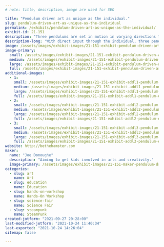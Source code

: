 ```yaml
---
# note: title, description, image are used for SEO

title: "Pendulum driven art as unique as the individual."
slug: pendulum-driven-art-as-unique-as-the-individual
permalink: /exhibits/pendulum-driven-art-as-unique-as-the-individual/
exhibit-id: 21-151
description: "Three pendulums are set in motion in varying directions to create art that is random, yet harmonic."
description-long: "With direct input through the individual, three pendulums are set in motion in varying directions to create art that is random, yet harmonic. The art becomes as unique as the individual, representing that individuals inner beauty and creativity."
image: /assets/images/exhibit-images/21-151-exhibit-pendulum-driven-art-as-unique-as-the-individual-img-20201008-135206351-large.jpg
image-primary: 
  small: /assets/images/exhibit-images/21-151-exhibit-pendulum-driven-art-as-unique-as-the-individual-img-20201008-135206351-small.jpg
  medium: /assets/images/exhibit-images/21-151-exhibit-pendulum-driven-art-as-unique-as-the-individual-img-20201008-135206351-medium.jpg
  large: /assets/images/exhibit-images/21-151-exhibit-pendulum-driven-art-as-unique-as-the-individual-img-20201008-135206351-large.jpg
  full: /assets/images/exhibit-images/21-151-exhibit-pendulum-driven-art-as-unique-as-the-individual-img-20201008-135206351-full.jpg
additional-images: 
  - 1:
    small: /assets/images/exhibit-images/21-151-exhibit-addl1-pendulum-driven-art-as-unique-as-the-individual-img-20201007-113434-01-small.jpg
    medium: /assets/images/exhibit-images/21-151-exhibit-addl1-pendulum-driven-art-as-unique-as-the-individual-img-20201007-113434-01-medium.jpg
    large: /assets/images/exhibit-images/21-151-exhibit-addl1-pendulum-driven-art-as-unique-as-the-individual-img-20201007-113434-01-large.jpg
    full: /assets/images/exhibit-images/21-151-exhibit-addl1-pendulum-driven-art-as-unique-as-the-individual-img-20201007-113434-01-full.jpg
  - 2:
    small: /assets/images/exhibit-images/21-151-exhibit-addl2-pendulum-driven-art-as-unique-as-the-individual-img-20201007-113434-02-small.jpg
    medium: /assets/images/exhibit-images/21-151-exhibit-addl2-pendulum-driven-art-as-unique-as-the-individual-img-20201007-113434-02-medium.jpg
    large: /assets/images/exhibit-images/21-151-exhibit-addl2-pendulum-driven-art-as-unique-as-the-individual-img-20201007-113434-02-large.jpg
    full: /assets/images/exhibit-images/21-151-exhibit-addl2-pendulum-driven-art-as-unique-as-the-individual-img-20201007-113434-02-full.jpg
  - 3:
    small: /assets/images/exhibit-images/21-151-exhibit-addl3-pendulum-driven-art-as-unique-as-the-individual-img-20201007-113434-03-small.jpg
    medium: /assets/images/exhibit-images/21-151-exhibit-addl3-pendulum-driven-art-as-unique-as-the-individual-img-20201007-113434-03-medium.jpg
    large: /assets/images/exhibit-images/21-151-exhibit-addl3-pendulum-driven-art-as-unique-as-the-individual-img-20201007-113434-03-large.jpg
    full: /assets/images/exhibit-images/21-151-exhibit-addl3-pendulum-driven-art-as-unique-as-the-individual-img-20201007-113434-03-full.jpg
website: http://bethehamster.com
maker: 
  name: "Joe Donoughe"
  description: "Aiming to get kids involved in arts and creativity."
  image-primary: /assets/images/exhibit-images/21-151-maker-pendulum-driven-art-as-unique-as-the-individual-hamster-logo-with-contact-info-medium.jpg
categories: 
  - slug: art
    name: Art
  - slug: education
    name: Education
  - slug: hands-on-workshop
    name: Hands-On Workshop
  - slug: science-fair
    name: Science Fair
  - slug: steampunk
    name: SteamPunk
created-jotform: "2021-09-27 20:28:00"
last-modified-jotform: "2021-10-24 11:40:34"
last-exported: "2021-10-24 14:26:04"
sitemap: false

---
```


